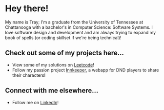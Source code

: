 <h1>Hey there!</h1>

My name is Tray; I'm a graduate from the University of Tennessee at Chattanooga with a bachelor's in Computer Science: Software Systems. I love software design and development and am always trying to expand my book of spells (or coding skillset if we're being technical)!

<h2>Check out some of my projects here...</h2>

- View some of my solutions on [Leetcode](https://github.com/rogueslime/leetcode)!
- Follow my passion project [Innkeeper](https://github.com/rogueslime/innkeeper), a webapp for DND players to share their characters!

<h2>Connect with me elsewhere...</h2>

- Follow me on [LinkedIn](https://www.linkedin.com/in/trayton-berry)!
